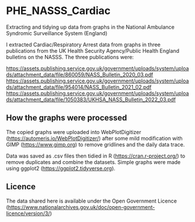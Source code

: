 # PHE_NASSS_Cardiac
Extracting and tidying up data from graphs in the National Ambulance Syndromic Surveillance System (England)

I extracted Cardiac/Respiratory Arrest data from graphs in three publications from the UK Health Security Agency/Public Health England bulletins on the NASSS.
The three publications were:

https://assets.publishing.service.gov.uk/government/uploads/system/uploads/attachment_data/file/860059/NASS_Bulletin_2020_03.pdf
https://assets.publishing.service.gov.uk/government/uploads/system/uploads/attachment_data/file/954014/NASS_Bulletin_2021_02.pdf
https://assets.publishing.service.gov.uk/government/uploads/system/uploads/attachment_data/file/1050383/UKHSA_NASS_Bulletin_2022_03.pdf

## How the graphs were processed
The copied graphs were uploaded into WebPlotDigitizer (https://automeris.io/WebPlotDigitizer/) after some mild modification with GIMP (https://www.gimp.org) to remove  gridlines and the daily data trace.

Data was saved as .csv files then tidied in R (https://cran.r-project.org/) to remove duplicates and combine the datasets.
Simple graphs were made using ggplot2 (https://ggplot2.tidyverse.org).

## Licence
The data shared here is available under the Open Government Licence (https://www.nationalarchives.gov.uk/doc/open-government-licence/version/3/)
